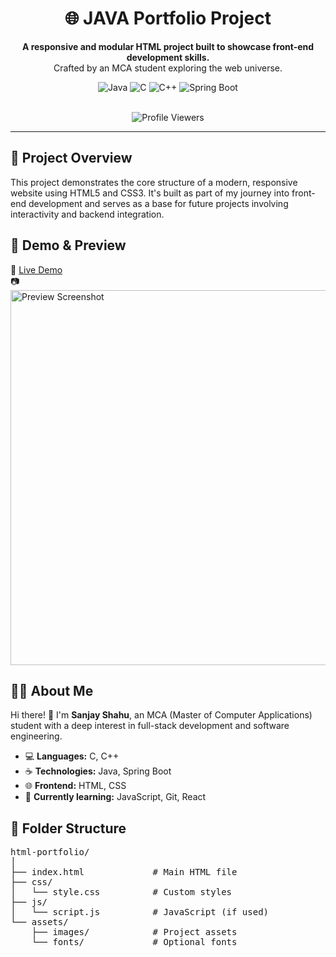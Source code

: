 <!DOCTYPE html>
<html lang="en">
<head>
  <meta charset="UTF-8">
  <meta name="viewport" content="width=device-width, initial-scale=1">
  <title>Sanjay Shahu Java Portfolio</title>
  <link rel="stylesheet" href="css/style.css">
</head>
<body>

  <h1 align="center">🌐 JAVA Portfolio Project</h1>

  <p align="center">
    <b>A responsive and modular HTML project built to showcase front-end development skills.</b><br>
    Crafted by an MCA student exploring the web universe.
  </p>

  <div align="center">
    <img src="https://img.shields.io/badge/Java-17-red?logo=openjdk" alt="Java" />
    <img src="https://img.shields.io/badge/C-Programming-blue?logo=c" alt="C" />
    <img src="https://img.shields.io/badge/C++-Programming-blueviolet?logo=cpp" alt="C++" />
    <img src="https://img.shields.io/badge/Spring%20Boot-Framework-success?logo=springboot" alt="Spring Boot" />
  </div>

  <br>
  <p align="center">
    <img src="https://visitor-badge.laobi.icu/badge?page_id=sanjayshahu.catering-website" alt="Profile Viewers">
  </p>

  <hr>

  <h2>📖 Project Overview</h2>
  <p>This project demonstrates the core structure of a modern, responsive website using HTML5 and CSS3. It's built as part of my journey into front-end development and serves as a base for future projects involving interactivity and backend integration.</p>

  <h2>📸 Demo & Preview</h2>
  <p>
    🚀 <a href="#">Live Demo</a><br>
    📷 <img src="assets/images/preview.png" alt="Preview Screenshot" width="600px">
  </p>

  <h2>🧑‍💻 About Me</h2>
  <p>Hi there! 👋 I'm <b>Sanjay Shahu</b>, an MCA (Master of Computer Applications) student with a deep interest in full-stack development and software engineering.</p>
  <ul>
    <li>💻 <b>Languages:</b> C, C++</li>
    <li>☕ <b>Technologies:</b> Java, Spring Boot</li>
    <li>🌐 <b>Frontend:</b> HTML, CSS</li>
    <li>🔄 <b>Currently learning:</b> JavaScript, Git, React</li>
  </ul>

  <h2>📁 Folder Structure</h2>
  <pre>
html-portfolio/
│
├── index.html             # Main HTML file
├── css/
│   └── style.css          # Custom styles
├── js/
│   └── script.js          # JavaScript (if used)
└── assets/
    ├── images/            # Project assets
    └── fonts/             # Optional fonts
  </pre>

</body>
</html>

